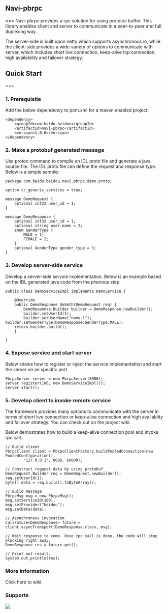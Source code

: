 ## Navi-pbrpc===Navi-pbrpc provides a rpc solution for using protocol buffer. This library enables client and server to communicate in a peer-to-peer and full duplexing way. The server-side is built upon netty which supports asynchronous io, while the client-side provides a wide variety of options to communicate with server, which includes short live connection, keep-alive tcp connection, high availability and failover strategy.## Quick Start===### 1. Prerequisite
Add the below dependency to pom.xml for a maven enabled project.

	<dependency>    	<groupId>com.baidu.beidou</groupId>    	<artifactId>navi-pbrpc</artifactId>    	<version>1.0.0</version>	</dependency>### 2. Make a protobuf generated message
Use protoc command to compile an IDL proto file and generate a java source file. The IDL proto file can define the request and response type. Below is a simple sample:


```package com.baidu.beidou.navi.pbrpc.demo.proto; option cc_generic_services = true;message DemoRequest {    optional int32 user_id = 1;}message DemoResponse {    optional int32 user_id = 1;    optional string user_name = 2;    enum GenderType {        MALE = 1;        FEMALE = 2;    }      optional GenderType gender_type = 3;}
```### 3. Develop server-side service
Develop a server-side service implementation. Below is an example based on the IDL generated java code from the previous step.    public class DemoServiceImpl implements DemoService {        @Override        public DemoResponse doSmth(DemoRequest req) {            DemoResponse.Builder builder = DemoResponse.newBuilder();            builder.setUserId(1);            builder.setUserName("name-1");            builder.setGenderType(DemoResponse.GenderType.MALE);        return builder.build();        }        }
### 4. Expose service and start server

Below shows how to register or inject the service implementation and start the server on an specific port.```PbrpcServer server = new PbrpcServer(8088);server.register(100, new DemoServiceImpl());server.start();```### 5. Develop client to invoke remote service
The framework provides many options to communicate with the server in terms of short live connection or keep-alive connection and high availablity and failover strategy. You can check out on the project wiki.Below demostrates how to build a keep-alive connection pool and invoke rpc call.
```// Build client PbrpcClient client = PbrpcClientFactory.buildPooledConnection(new PooledConfiguration(),        "127.0.0.1", 8088, 60000);// Construct request data by using protobufDemoRequest.Builder req = DemoRequest.newBuilder();req.setUserId(1);byte[] data = req.build().toByteArray();// Build messagePbrpcMsg msg = new PbrpcMsg();msg.setServiceId(100);msg.setProvider("beidou");msg.setData(data);// Asynchronous invocationCallFuture<DemoResponse> future = client.asyncTransport(DemoResponse.class, msg);// Wait response to come. Once rpc call is done, the code will stop blocking right away.DemoResponse res = future.get();// Print out result.System.out.println(res);
```
### More information
Click here to wiki.
### Supports ![](http://neoremind.net/imgs/gmail.png)